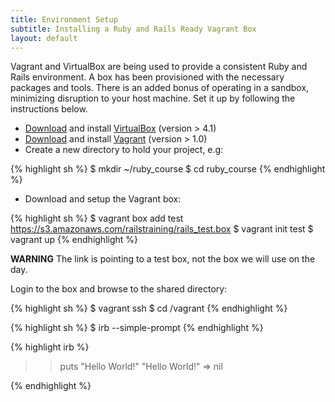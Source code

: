```yaml
---
title: Environment Setup
subtitle: Installing a Ruby and Rails Ready Vagrant Box
layout: default
---
```


Vagrant and VirtualBox are being used to provide a consistent Ruby and Rails environment. A box has been provisioned with the necessary packages and tools. There is an added bonus of operating in a sandbox, minimizing disruption to your host machine. Set it up by following the instructions below.

* [Download][vbd] and install [VirtualBox][vb] (version > 4.1)
* [Download][vd] and install [Vagrant][v] (version > 1.0)
* Create a new directory to hold your project, e.g:

{% highlight sh %}
$ mkdir ~/ruby_course
$ cd ruby_course
{% endhighlight %}

* Download and setup the Vagrant box:

{% highlight sh %}
$ vagrant box add test https://s3.amazonaws.com/railstraining/rails_test.box
$ vagrant init test
$ vagrant up
{% endhighlight %}

**WARNING** The link is pointing to a test box, not the box we will use on the day.

Login to the box and browse to the shared directory:

{% highlight sh %}
$ vagrant ssh
$ cd /vagrant
{% endhighlight %}

{% highlight sh %}
$ irb --simple-prompt
{% endhighlight %}

{% highlight irb %}
>> puts "Hello World!"
"Hello World!"
=> nil
>>
{% endhighlight %}



[vbd]: https://www.virtualbox.org/wiki/Downloads "Oracle VirtualBox Download Page"
[vb]: https://www.virtualbox.org/ "Oracle VirtualBox"
[v]: http://vagrantup.com/ "Vagrant"
[vd]: http://downloads.vagrantup.com/tags/v1.0.3 "Vagrant Download Page"


